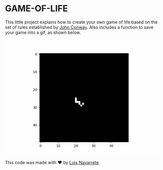 # GAME-OF-LIFE

This little project explains how to create your own game of life based on the set of rules established by <a href='https://es.wikipedia.org/wiki/John_Horton_Conway'>John Conway</a>. Also includes a function to save your game into a gif, as shown below.

<p align='center'>
  <img src='https://github.com/Luisbaduy97/GAME-OF-LIFE/blob/master/gol.gif'>
</p>


This code was made with :heart: by <a href='https://www.linkedin.com/in/luis-navarrete-baduy-53bb30176/'>Luis Navarrete</a>.
